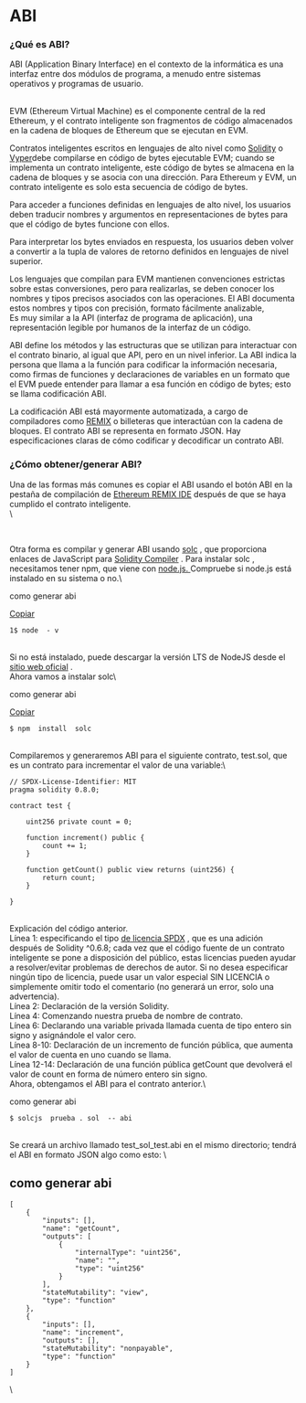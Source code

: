 # ABI

### ¿Qué es ABI?

ABI (Application Binary Interface) en el contexto de la informática es una interfaz entre dos módulos de programa, a menudo entre sistemas operativos y programas de usuario.

\
EVM (Ethereum Virtual Machine) es el componente central de la red Ethereum, y el contrato inteligente son fragmentos de código almacenados en la cadena de bloques de Ethereum que se ejecutan en EVM.&#x20;

Contratos inteligentes escritos en lenguajes de alto nivel como [Solidity](https://docs.soliditylang.org/en/v0.8.2/) o [Vyper](https://vyper.readthedocs.io/en/stable/)debe compilarse en código de bytes ejecutable EVM; cuando se implementa un contrato inteligente, este código de bytes se almacena en la cadena de bloques y se asocia con una dirección. Para Ethereum y EVM, un contrato inteligente es solo esta secuencia de código de bytes.&#x20;

Para acceder a funciones definidas en lenguajes de alto nivel, los usuarios deben traducir nombres y argumentos en representaciones de bytes para que el código de bytes funcione con ellos.&#x20;

Para interpretar los bytes enviados en respuesta, los usuarios deben volver a convertir a la tupla de valores de retorno definidos en lenguajes de nivel superior.&#x20;

Los lenguajes que compilan para EVM mantienen convenciones estrictas sobre estas conversiones, pero para realizarlas, se deben conocer los nombres y tipos precisos asociados con las operaciones. El ABI documenta estos nombres y tipos con precisión, formato fácilmente analizable,\
Es muy similar a la API (interfaz de programa de aplicación), una representación legible por humanos de la interfaz de un código.&#x20;

ABI define los métodos y las estructuras que se utilizan para interactuar con el contrato binario, al igual que API, pero en un nivel inferior. La ABI indica la persona que llama a la función para codificar la información necesaria, como firmas de funciones y declaraciones de variables en un formato que el EVM puede entender para llamar a esa función en código de bytes; esto se llama codificación ABI.&#x20;

La codificación ABI está mayormente automatizada, a cargo de compiladores como [REMIX](https://remix.ethereum.org/) o billeteras que interactúan con la cadena de bloques. El contrato ABI se representa en formato JSON. Hay especificaciones claras de cómo codificar y decodificar un contrato ABI.&#x20;



### ¿Cómo obtener/generar ABI?

Una de las formas más comunes es copiar el ABI usando el botón ABI en la pestaña de compilación de [Ethereum REMIX IDE](https://remix.ethereum.org/) después de que se haya cumplido el contrato inteligente. \
\


<figure><img src="https://lh5.googleusercontent.com/irrw0SgFg9h5wh-2Y8_jOHdTZAKi55ul0CgbS51yrAfvOd7xIcX45CWFoRNcI-I1LA3Hg59kLorwgZXY-QYml1rQsSoUZDvFPSi_0ykA6kuQYf3n9WY3E5bNSAbP21rvt2c6WkNJ" alt=""><figcaption></figcaption></figure>

\
Otra forma es compilar y generar ABI usando [solc](https://www.npmjs.com/package/solc) , que proporciona enlaces de JavaScript para [Solidity Compiler](https://github.com/ethereum/solidity) . Para instalar solc , necesitamos tener npm, que viene con [node.js. ](https://nodejs.org/en/)Compruebe si node.js está instalado en su sistema o no.\


como generar abi

[Copiar](https://www.quicknode.com/guides/smart-contract-development/what-is-an-abi)

```
1$ node  - v
```

\
Si no está instalado, puede descargar la versión LTS de NodeJS desde el [sitio web oficial](https://nodejs.org/en/) .\
Ahora vamos a instalar solc\


como generar abi

[Copiar](https://www.quicknode.com/guides/smart-contract-development/what-is-an-abi)

```
$ npm  install  solc
```

\
Compilaremos y generaremos ABI para el siguiente contrato, test.sol, que es un contrato para incrementar el valor de una variable:\


```
// SPDX-License-Identifier: MIT
pragma solidity 0.8.0;

contract test {
    
    uint256 private count = 0;

    function increment() public {
        count += 1;
    }
    
    function getCount() public view returns (uint256) {
        return count;
    }

}
```

\
Explicación del código anterior.\
Línea 1: especificando el tipo [de licencia SPDX](https://spdx.org/licenses/) , que es una adición después de Solidity ^0.6.8; cada vez que el código fuente de un contrato inteligente se pone a disposición del público, estas licencias pueden ayudar a resolver/evitar problemas de derechos de autor. Si no desea especificar ningún tipo de licencia, puede usar un valor especial SIN LICENCIA o simplemente omitir todo el comentario (no generará un error, solo una advertencia).\
Línea 2: Declaración de la versión Solidity.\
Línea 4: Comenzando nuestra prueba de nombre de contrato.\
Línea 6: Declarando una variable privada llamada cuenta de tipo entero sin signo y asignándole el valor cero.\
Línea 8-10: Declaración de un incremento de función pública, que aumenta el valor de cuenta en uno cuando se llama.\
Línea 12-14: Declaración de una función pública getCount que devolverá el valor de count en forma de número entero sin signo.\
Ahora, obtengamos el ABI para el contrato anterior.\


como generar abi

```
$ solcjs  prueba . sol  -- abi
```

\
Se creará un archivo llamado test\_sol\_test.abi en el mismo directorio; tendrá el ABI en formato JSON algo como esto: \


## como generar abi

```
[
	{
		"inputs": [],
		"name": "getCount",
		"outputs": [
			{
				"internalType": "uint256",
				"name": "",
				"type": "uint256"
			}
		],
		"stateMutability": "view",
		"type": "function"
	},
	{
		"inputs": [],
		"name": "increment",
		"outputs": [],
		"stateMutability": "nonpayable",
		"type": "function"
	}
]
```

\
